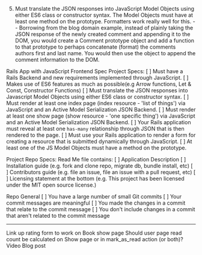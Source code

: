 5) Must translate the JSON responses into JavaScript Model Objects using either ES6 class or constructor syntax. The Model Objects must have at least one method on the prototype. Formatters work really well for this.
    -- Borrowing from the blog domain example, instead of plainly taking the JSON response of the newly created comment and appending it to the DOM, you would create a Comment prototype object and add a function to that prototype to perhaps concatenate (format) the comments authors first and last name. You would then use the object to append the comment information to the DOM.



Rails App with JavaScript Frontend Spec
Project Specs:
[ ]  Must have a Rails Backend and new requirements implemented through    JavaScript.
[ ]  Makes use of ES6 features as much as possible(e.g Arrow functions, Let & Const, Constructor Functions)
[ ]  Must translate the JSON responses into Javascript Model Objects using either ES6 class or constructor syntax.
[ ]  Must render at least one index page (index resource - 'list of things') via JavaScript and an Active Model Serialization JSON Backend.
[ ]  Must render at least one show page (show resource - 'one specific thing') via JavaScript and an Active Model Serialization JSON Backend.
[ ]  Your Rails application must reveal at least one `has-many` relationship through JSON that is then rendered to the page.
[ ]  Must use your Rails application to render a form for creating a resource that is submitted dynamically through JavaScript.
[ ]  At least one of the JS Model Objects must have a method on the prototype.

Project Repo Specs:
Read Me file contains:
[ ]  Application Description
[ ]  Installation guide (e.g. fork and clone repo, migrate db, bundle install, etc)
[ ]  Contributors guide (e.g. file an issue, file an issue with a pull request, etc)
[ ]  Licensing statement at the bottom (e.g. This project has been licensed under the MIT open source license.)

Repo General
[ ]  You have a large number of small Git commits
[ ]  Your commit messages are meaningful
[ ]  You made the changes in a commit that relate to the commit message
[ ]  You don't include changes in a commit that aren't related to the commit message

________
Link up rating form to work on Book show page
Should user page read count be calculated on Show page or in mark_as_read action (or both)?
Video
Blog post
